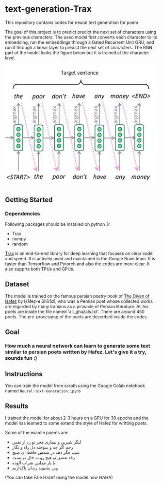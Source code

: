 # text-generation-Trax
This repository contains codes for neural text generation for poem

The goal of this project is to predict predict the next set of characters using the previous characters. The used model first converts each character to its embedding, run the embeddings through a Gated Recurrent Unit GRU, and run it through a linear layer to predict the next set of characters. The RNN part of the model looks the figure below but it is trained at the character level.


![Alt Text](https://github.com/saeedkhaki92/text-generation-Trax/blob/main/pic1.png)



## Getting Started

### Dependencies

Following packages should be installed on python 3:

- Trax
- numpy
- random

<a href="https://github.com/google/trax" target="_blank">Trax</a> is an end-to-end library for deep learning that focuses on clear code and speed. It is actively used and maintained in the Google Brain team. It is faster than Tensorflow and Pytorch and also the codes are more clear. It also supprts both TPUs and GPUs.

## Dataset

The model is trained on the famous persian poetry book of <a href="https://en.wikipedia.org/wiki/Hafez" target="_blank">The Divan of Hafez</a> by Ḥāfeẓ-e Shīrāzī, who was a Persian poet whose collected works are regarded by many Iranians as a pinnacle of Persian literature. All his poets are inside the file named 'all_ghazals.txt'. There are around 450 poets. The pre-processing of the poets are described inside the codes. 


## Goal
### How much a neural network can learn to generate some text similar to persian poets written by Hafez. Let's give it a try, sounds fun :)

## Instructions

You can train the model from scrath using the Google Colab notebook named `Neural-text-Generation.ipynb`

## Results

I trained the model for about 2-3 hours on a GPU for 30 epochs and the model has learned to some extend the style of Hafez for writting poets. 

Some of the examle poems are:

- لنگر شيرين و بيماری هجر تو زد از نفس 
- رحم اگر چه و سوخته دل راه و نگار
- شب جگر دهد در شمش حافظ ای صبح
- زقد عشق تو هيچ رو نه خال تو بست
- با يار مفلس شراب آلوده
- وين بشنويد رندان پاکداريم

(You can take Fale Hazef using the model now HAHA)
